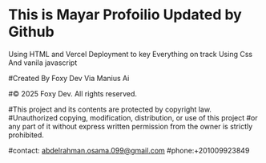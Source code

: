 # This is Mayar Profoilio Updated by Github 
Using HTML and Vercel Deployment to key Everything on track 
Using Css And vanila javascript


#Created By Foxy Dev Via Manius Ai 

#© 2025 Foxy Dev. All rights reserved.

#This project and its contents are protected by copyright law. 
#Unauthorized copying, modification, distribution, or use of this project 
#or any part of it without express written permission from the owner is strictly prohibited.


#contact: abdelrahman.osama.099@gmail.com
#phone:+201009923849


